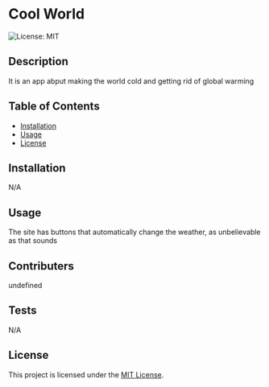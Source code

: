 # Cool World

  ![License: MIT](https://img.shields.io/badge/License-MIT-yellow.svg)

## Description

It is an app abput making the world cold and getting rid of global warming

## Table of Contents

- [Installation](#installation)
- [Usage](#usage)
- [License](#license)

## Installation

N/A

## Usage

The site has buttons that automatically change the weather, as unbelievable as that sounds

## Contributers

undefined

## Tests

N/A

## License

This project is licensed under the [MIT License](https://opensource.org/license/MIT).
